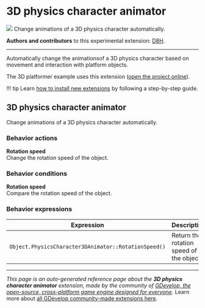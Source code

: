 # 3D physics character animator

<img src="https://resources.gdevelop-app.com/assets/Icons/Glyphster Pack/Master/SVG/Sports and Fitness/Sports and Fitness_training_running_run.svg" class="extension-icon"></img>
Change animations of a 3D physics character automatically.

**Authors and contributors** to this experimental extension: [D8H](https://gd.games/D8H).

---

Automatically change the animationsof a 3D physics character based on movement and interaction with platform objects.

The 3D platformer example uses this extension ([open the project online](https://editor.gdevelop.io/?project=example://3d-platformer)).

!!! tip
    Learn [how to install new extensions](/gdevelop5/extensions/search) by following a step-by-step guide.



## 3D physics character animator 

Change animations of a 3D physics character automatically. 

### Behavior actions

**Rotation speed**  
Change the rotation speed of the object.

### Behavior conditions

**Rotation speed**  
Compare the rotation speed of the object.

### Behavior expressions

| Expression | Description |  |
|-----|-----|-----|
| `Object.PhysicsCharacter3DAnimator::RotationSpeed()` | Return the rotation speed of the object. ||


---

*This page is an auto-generated reference page about the **3D physics character animator** extension, made by the community of [GDevelop, the open-source, cross-platform game engine designed for everyone](https://gdevelop.io/).* Learn more about [all GDevelop community-made extensions here](/gdevelop5/extensions).